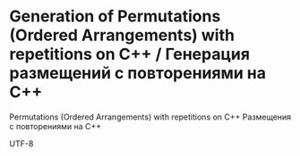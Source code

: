 # Generation of Permutations (Ordered Arrangements) with repetitions on C++ / Генерация размещений с повторениями на C++

Permutations (Ordered Arrangements) with repetitions on C++
Размещения с повторениями на C++

UTF-8